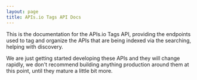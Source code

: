 ```yaml
---
layout: page
title: APIs.io Tags API Docs
---
```

This is the documentation for the APIs.io Tags API, providing the endpoints used to tag and organize the APIs that are being indexed via the searching, helping with discovery.

<div id="swagger-ui"></div>
<style>
    .info{
        display: none;
    }
    .scheme-container{
        padding: 0px;
        margin: 0px;
    }
</style>

We are just getting started developing these APIs and they will change rapidly, we don't recommend building anything production around them at this point, until they mature a little bit more.
